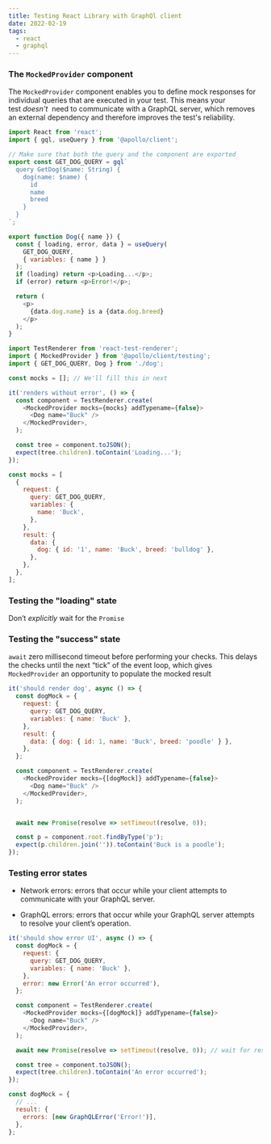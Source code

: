 ```yaml
---
title: Testing React Library with GraphQl client
date: 2022-02-19
tags:
  - react
  - graphql
---
```


### The `MockedProvider` component

The `MockedProvider` component enables you to define mock responses for individual queries that are executed in your test. This means your test _doesn't_
 need to communicate with a GraphQL server, which removes an external dependency and therefore improves the test's reliability.

```javascript
import React from 'react';
import { gql, useQuery } from '@apollo/client';

// Make sure that both the query and the component are exported
export const GET_DOG_QUERY = gql`
  query GetDog($name: String) {
    dog(name: $name) {
      id
      name
      breed
    }
  }
`;

export function Dog({ name }) {
  const { loading, error, data } = useQuery(
    GET_DOG_QUERY,
    { variables: { name } }
  );
  if (loading) return <p>Loading...</p>;
  if (error) return <p>Error!</p>;

  return (
    <p>
      {data.dog.name} is a {data.dog.breed}
    </p>
  );
}
```

```javascript
import TestRenderer from 'react-test-renderer';
import { MockedProvider } from '@apollo/client/testing';
import { GET_DOG_QUERY, Dog } from './dog';

const mocks = []; // We'll fill this in next

it('renders without error', () => {
  const component = TestRenderer.create(
    <MockedProvider mocks={mocks} addTypename={false}>
      <Dog name="Buck" />
    </MockedProvider>,
  );

  const tree = component.toJSON();
  expect(tree.children).toContain('Loading...');
});
```

```javascript
const mocks = [
  {
    request: {
      query: GET_DOG_QUERY,
      variables: {
        name: 'Buck',
      },
    },
    result: {
      data: {
        dog: { id: '1', name: 'Buck', breed: 'bulldog' },
      },
    },
  },
];
```

### **Testing the "loading" state**

Don’t _explicitly_ wait for the `Promise`


### **Testing the "success" state**

`await` zero millisecond timeout before performing your checks. This delays the checks until the next “tick” of the event loop, which gives `MockedProvider` an opportunity to populate the mocked result

```javascript
it('should render dog', async () => {
  const dogMock = {
    request: {
      query: GET_DOG_QUERY,
      variables: { name: 'Buck' },
    },
    result: {
      data: { dog: { id: 1, name: 'Buck', breed: 'poodle' } },
    },
  };

  const component = TestRenderer.create(
    <MockedProvider mocks={[dogMock]} addTypename={false}>
      <Dog name="Buck" />
    </MockedProvider>,
  );


  await new Promise(resolve => setTimeout(resolve, 0));

  const p = component.root.findByType('p');
  expect(p.children.join('')).toContain('Buck is a poodle');
});
```

### Testing error states

- Network errors: errors that occur while your client attempts to communicate with your GraphQL server. 

- GraphQL errors: errors that occur while your GraphQL server attempts to resolve your client’s operation.

```javascript
it('should show error UI', async () => {
  const dogMock = {
    request: {
      query: GET_DOG_QUERY,
      variables: { name: 'Buck' },
    },
    error: new Error('An error occurred'),
  };

  const component = TestRenderer.create(
    <MockedProvider mocks={[dogMock]} addTypename={false}>
      <Dog name="Buck" />
    </MockedProvider>,
  );

  await new Promise(resolve => setTimeout(resolve, 0)); // wait for response

  const tree = component.toJSON();
  expect(tree.children).toContain('An error occurred');
});
```

```javascript
const dogMock = {
  // ...
  result: {
    errors: [new GraphQLError('Error!')],
  },
};
```

